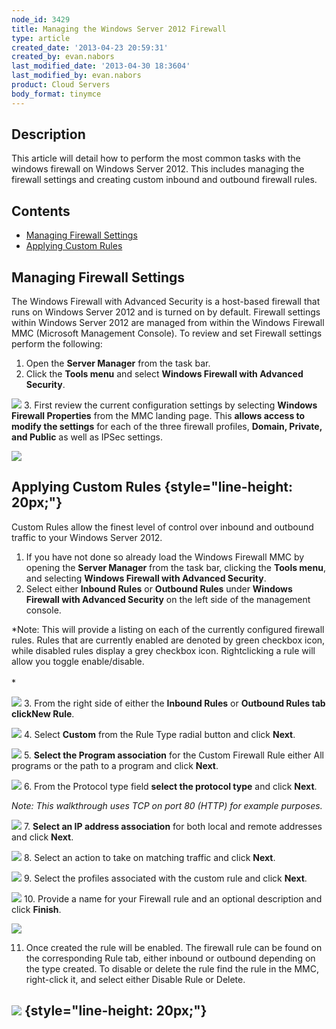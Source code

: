 ```yaml
---
node_id: 3429
title: Managing the Windows Server 2012 Firewall
type: article
created_date: '2013-04-23 20:59:31'
created_by: evan.nabors
last_modified_date: '2013-04-30 18:3604'
last_modified_by: evan.nabors
product: Cloud Servers
body_format: tinymce
---
```


 Description
------------

This article will detail how to perform the most common tasks with the
windows firewall on Windows Server 2012. This includes managing the
firewall settings and creating custom inbound and outbound firewall
rules.

Contents
--------

-   [Managing Firewall Settings](#manage)
-   [Applying Custom Rules](#custom)

Managing Firewall Settings
--------------------------

The Windows Firewall with Advanced Security is a host-based firewall
that runs on Windows Server 2012 and is turned on by default. Firewall
settings within Windows Server 2012 are managed from within the Windows
Firewall MMC (Microsoft Management Console). To review and set Firewall
settings perform the following:
1. Open the **Server Manager** from the task bar.
2. Click the **Tools menu** and select **Windows Firewall with Advanced
Security**.

![](/knowledge_center/sites/default/files/field/image/firewall.png)
3. First review the current configuration settings by selecting
**Windows Firewall Properties** from the MMC landing page. This **allows
access to modify the settings** for each of the three firewall profiles,
**Domain, Private, and Public** as well as IPSec settings.

![](/knowledge_center/sites/default/files/field/image/firewall_properties.png)

Applying Custom Rules {style="line-height: 20px;"}
---------------------

Custom Rules allow the finest level of control over inbound and outbound
traffic to your Windows Server 2012.
1. If you have not done so already load the Windows Firewall MMC by
opening the **Server Manager** from the task bar, clicking the **Tools
menu**, and selecting **Windows Firewall with Advanced Security**.
2. Select either **Inbound Rules** or **Outbound Rules** under
**Windows Firewall with Advanced Security** on the left side of the
management console. 

*Note: This will provide a listing on each of the currently configured
firewall rules. Rules that are currently enabled are denoted by green
checkbox icon, while disabled rules display a grey checkbox icon.
Rightclicking a rule will allow you toggle enable/disable.\
\
*

*![](/knowledge_center/sites/default/files/field/image/enable_disable.png)*
3. From the right side of either the **Inbound Rules** or **Outbound
Rules **tab click**New Rule**.

![](/knowledge_center/sites/default/files/field/image/new_rule.png)
4. Select **Custom** from the Rule Type radial button and click
**Next**.

![](/knowledge_center/sites/default/files/field/image/rule_type.png)
5. **Select the Program association** for the Custom Firewall Rule
either All programs or the path to a program and click **Next**.

![](/knowledge_center/sites/default/files/field/image/rule_program.png)
6. From the Protocol type field **select the protocol type** and click
**Next**.

*Note: This walkthrough uses TCP on port 80 (HTTP) for example
purposes.*

![](/knowledge_center/sites/default/files/field/image/rule_protocol.png)
7. **Select an IP address association** for both local and remote
addresses and click **Next**.

![](/knowledge_center/sites/default/files/field/image/rule_scope.png)
8. Select an action to take on matching traffic and click **Next**.

![](/knowledge_center/sites/default/files/field/image/rule_action.png)
9. Select the profiles associated with the custom rule and click
**Next**.

![](/knowledge_center/sites/default/files/field/image/rule_profile.png)
10. Provide a name for your Firewall rule and an optional description
and click **Finish**.

![](/knowledge_center/sites/default/files/field/image/rule_name.png)

11. Once created the rule will be enabled. The firewall rule can be
found on the corresponding Rule tab, either inbound or outbound
depending on the type created. To disable or delete the rule find the
rule in the MMC, right-click it, and select either Disable Rule or
Delete.

![](/knowledge_center/sites/default/files/field/image/custom_disable.png) {style="line-height: 20px;"}
-------------------------------------------------------------------------

